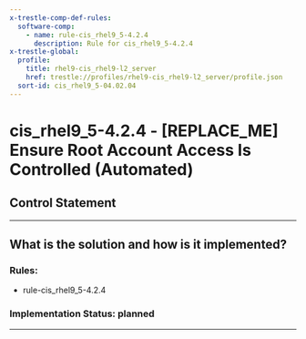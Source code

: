 ```yaml
---
x-trestle-comp-def-rules:
  software-comp:
    - name: rule-cis_rhel9_5-4.2.4
      description: Rule for cis_rhel9_5-4.2.4
x-trestle-global:
  profile:
    title: rhel9-cis_rhel9-l2_server
    href: trestle://profiles/rhel9-cis_rhel9-l2_server/profile.json
  sort-id: cis_rhel9_5-04.02.04
---
```


# cis_rhel9_5-4.2.4 - \[REPLACE_ME\] Ensure Root Account Access Is Controlled (Automated)

## Control Statement

______________________________________________________________________

## What is the solution and how is it implemented?

<!-- For implementation status enter one of: implemented, partial, planned, alternative, not-applicable -->

<!-- Note that the list of rules under ### Rules: is read-only and changes will not be captured after assembly to JSON -->

<!-- Add control implementation description here for control: cis_rhel9_5-4.2.4 -->

### Rules:

  - rule-cis_rhel9_5-4.2.4

### Implementation Status: planned

______________________________________________________________________

